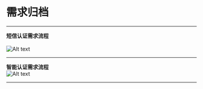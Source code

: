 # 需求归档
***
  **短信认证需求流程**<br/>
  <br/>
  ![Alt text](https://os.alipayobjects.com/rmsportal/HUXzPeOgdkiAYaN.png)
***
  **智能认证需求流程**
  <br/>
  ![Alt text](https://os.alipayobjects.com/rmsportal/cIsvKqFbomrDPyY.png)

***


